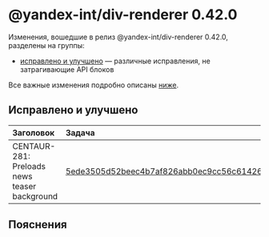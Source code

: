 # @yandex-int/div-renderer 0.42.0

<!-- ЧЕЛОВЕЧЕСКОЕ ВСТУПЛЕНИЕ -->

Изменения, вошедшие в релиз @yandex-int/div-renderer 0.42.0, разделены на группы:

* [исправлено и улучшено](#Исправлено-и-улучшено) — различные исправления, не затрагивающие API блоков

Все важные изменения подробно описаны [ниже](#Пояснения).

## Исправлено и улучшено

| Заголовок                                    | Задача                                     | PR  |
| :------------------------------------------- | :----------------------------------------- | :-- |
| CENTAUR-281: Preloads news teaser background | [5ede3505d52beec4b7af826abb0ec9cc56c61426] | N/A |

## Пояснения

[5ede3505d52beec4b7af826abb0ec9cc56c61426]: https://a.yandex-team.ru/arc_vcs/commit/5ede3505d52beec4b7af826abb0ec9cc56c61426
